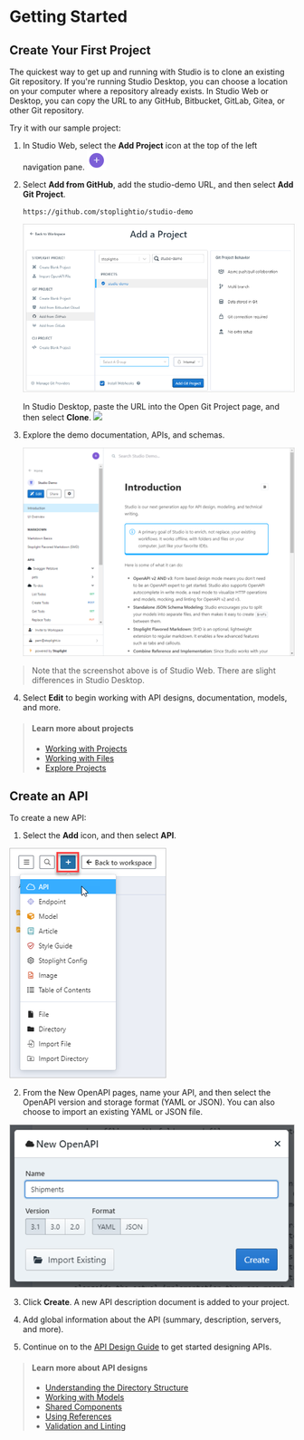 # Getting Started

## Create Your First Project

The quickest way to get up and running with Studio is to clone an existing Git repository. If you're running Studio Desktop, you can choose a location on your computer where a repository already exists. In Studio Web or Desktop, you can copy the URL to any GitHub, Bitbucket, GitLab, Gitea, or other Git repository. 

Try it with our sample project:

1. In Studio Web, select the **Add Project** icon at the top of the left navigation pane. ![](../assets/images/add-project.png)

2. Select **Add from GitHub**, add the studio-demo URL, and then select **Add Git Project**.
   ```
   https://github.com/stoplightio/studio-demo

   ```
   ![](../assets/images/add-demo-project-web.png)

   In Studio Desktop, paste the URL into the Open Git Project page, and then select **Clone**.
   ![](../assets/images/studio-open-git-project-pre-filled.png)

3. Explore the demo documentation, APIs, and schemas. 

   ![Overview of the Studio landing page](../assets/images/studio-web-landing.png)

> Note that the screenshot above is of Studio Web. There are slight differences in Studio Desktop.

4. Select **Edit** to begin working with API designs, documentation, models, and more.

> #### Learn more about projects
>
>- [Working with Projects](Basics/01-working-with-projects.md)
>- [Working with Files](Basics/02-working-with-files.md)
>- [Explore Projects](Basics/ui-overview.md) 


## Create an API

To create a new API:

1. Select the **Add** icon, and then select **API**.

<!-- 
focus: false
 -->
![Create an API from Studio Web](../assets/images/studio-web-create-api.png)

2. From the New OpenAPI pages, name your API, and then select the OpenAPI version and storage format (YAML or JSON). You can also choose to import an existing YAML or JSON file.

<!-- 
focus: false
 -->
![New API page](../assets/images/studio-new-api.png)

3. Click **Create**. A new API description document is added to your project. 

4. Add global information about the API (summary, description, servers, and more). 

5. Continue on to the [API Design Guide](./Design-and-Modeling/01-getting-started.md) to get started designing APIs.

> #### Learn more about API designs
>
>- [Understanding the Directory Structure](./Design-and-Modeling/02-directory-structure.md)
>- [Working with Models](./Design-and-Modeling/03-http-endpoints.md)
>- [Shared Components](./Design-and-Modeling/04-shared-components.md)
>- [Using References](./Design-and-Modeling/07-using-references.md)
>- [Validation and Linting](./Design-and-Modeling/08-validation-style-guide.md)